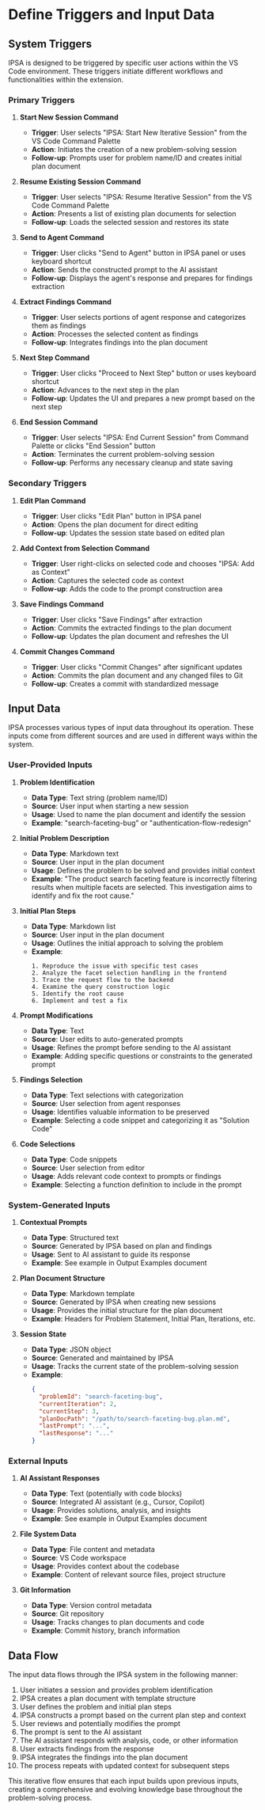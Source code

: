 # Define Triggers and Input Data

## System Triggers

IPSA is designed to be triggered by specific user actions within the VS Code environment. These triggers initiate different workflows and functionalities within the extension.

### Primary Triggers

1. **Start New Session Command**
   - **Trigger**: User selects "IPSA: Start New Iterative Session" from the VS Code Command Palette
   - **Action**: Initiates the creation of a new problem-solving session
   - **Follow-up**: Prompts user for problem name/ID and creates initial plan document

2. **Resume Existing Session Command**
   - **Trigger**: User selects "IPSA: Resume Iterative Session" from the VS Code Command Palette
   - **Action**: Presents a list of existing plan documents for selection
   - **Follow-up**: Loads the selected session and restores its state

3. **Send to Agent Command**
   - **Trigger**: User clicks "Send to Agent" button in IPSA panel or uses keyboard shortcut
   - **Action**: Sends the constructed prompt to the AI assistant
   - **Follow-up**: Displays the agent's response and prepares for findings extraction

4. **Extract Findings Command**
   - **Trigger**: User selects portions of agent response and categorizes them as findings
   - **Action**: Processes the selected content as findings
   - **Follow-up**: Integrates findings into the plan document

5. **Next Step Command**
   - **Trigger**: User clicks "Proceed to Next Step" button or uses keyboard shortcut
   - **Action**: Advances to the next step in the plan
   - **Follow-up**: Updates the UI and prepares a new prompt based on the next step

6. **End Session Command**
   - **Trigger**: User selects "IPSA: End Current Session" from Command Palette or clicks "End Session" button
   - **Action**: Terminates the current problem-solving session
   - **Follow-up**: Performs any necessary cleanup and state saving

### Secondary Triggers

1. **Edit Plan Command**
   - **Trigger**: User clicks "Edit Plan" button in IPSA panel
   - **Action**: Opens the plan document for direct editing
   - **Follow-up**: Updates the session state based on edited plan

2. **Add Context from Selection Command**
   - **Trigger**: User right-clicks on selected code and chooses "IPSA: Add as Context"
   - **Action**: Captures the selected code as context
   - **Follow-up**: Adds the code to the prompt construction area

3. **Save Findings Command**
   - **Trigger**: User clicks "Save Findings" after extraction
   - **Action**: Commits the extracted findings to the plan document
   - **Follow-up**: Updates the plan document and refreshes the UI

4. **Commit Changes Command**
   - **Trigger**: User clicks "Commit Changes" after significant updates
   - **Action**: Commits the plan document and any changed files to Git
   - **Follow-up**: Creates a commit with standardized message

## Input Data

IPSA processes various types of input data throughout its operation. These inputs come from different sources and are used in different ways within the system.

### User-Provided Inputs

1. **Problem Identification**
   - **Data Type**: Text string (problem name/ID)
   - **Source**: User input when starting a new session
   - **Usage**: Used to name the plan document and identify the session
   - **Example**: "search-faceting-bug" or "authentication-flow-redesign"

2. **Initial Problem Description**
   - **Data Type**: Markdown text
   - **Source**: User input in the plan document
   - **Usage**: Defines the problem to be solved and provides initial context
   - **Example**: "The product search faceting feature is incorrectly filtering results when multiple facets are selected. This investigation aims to identify and fix the root cause."

3. **Initial Plan Steps**
   - **Data Type**: Markdown list
   - **Source**: User input in the plan document
   - **Usage**: Outlines the initial approach to solving the problem
   - **Example**: 
     ```
     1. Reproduce the issue with specific test cases
     2. Analyze the facet selection handling in the frontend
     3. Trace the request flow to the backend
     4. Examine the query construction logic
     5. Identify the root cause
     6. Implement and test a fix
     ```

4. **Prompt Modifications**
   - **Data Type**: Text
   - **Source**: User edits to auto-generated prompts
   - **Usage**: Refines the prompt before sending to the AI assistant
   - **Example**: Adding specific questions or constraints to the generated prompt

5. **Findings Selection**
   - **Data Type**: Text selections with categorization
   - **Source**: User selection from agent responses
   - **Usage**: Identifies valuable information to be preserved
   - **Example**: Selecting a code snippet and categorizing it as "Solution Code"

6. **Code Selections**
   - **Data Type**: Code snippets
   - **Source**: User selection from editor
   - **Usage**: Adds relevant code context to prompts or findings
   - **Example**: Selecting a function definition to include in the prompt

### System-Generated Inputs

1. **Contextual Prompts**
   - **Data Type**: Structured text
   - **Source**: Generated by IPSA based on plan and findings
   - **Usage**: Sent to AI assistant to guide its response
   - **Example**: See example in Output Examples document

2. **Plan Document Structure**
   - **Data Type**: Markdown template
   - **Source**: Generated by IPSA when creating new sessions
   - **Usage**: Provides the initial structure for the plan document
   - **Example**: Headers for Problem Statement, Initial Plan, Iterations, etc.

3. **Session State**
   - **Data Type**: JSON object
   - **Source**: Generated and maintained by IPSA
   - **Usage**: Tracks the current state of the problem-solving session
   - **Example**: 
     ```json
     {
       "problemId": "search-faceting-bug",
       "currentIteration": 2,
       "currentStep": 3,
       "planDocPath": "/path/to/search-faceting-bug.plan.md",
       "lastPrompt": "...",
       "lastResponse": "..."
     }
     ```

### External Inputs

1. **AI Assistant Responses**
   - **Data Type**: Text (potentially with code blocks)
   - **Source**: Integrated AI assistant (e.g., Cursor, Copilot)
   - **Usage**: Provides solutions, analysis, and insights
   - **Example**: See example in Output Examples document

2. **File System Data**
   - **Data Type**: File content and metadata
   - **Source**: VS Code workspace
   - **Usage**: Provides context about the codebase
   - **Example**: Content of relevant source files, project structure

3. **Git Information**
   - **Data Type**: Version control metadata
   - **Source**: Git repository
   - **Usage**: Tracks changes to plan documents and code
   - **Example**: Commit history, branch information

## Data Flow

The input data flows through the IPSA system in the following manner:

1. User initiates a session and provides problem identification
2. IPSA creates a plan document with template structure
3. User defines the problem and initial plan steps
4. IPSA constructs a prompt based on the current plan step and context
5. User reviews and potentially modifies the prompt
6. The prompt is sent to the AI assistant
7. The AI assistant responds with analysis, code, or other information
8. User extracts findings from the response
9. IPSA integrates the findings into the plan document
10. The process repeats with updated context for subsequent steps

This iterative flow ensures that each input builds upon previous inputs, creating a comprehensive and evolving knowledge base throughout the problem-solving process.
